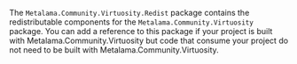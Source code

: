 The `Metalama.Community.Virtuosity.Redist` package contains the redistributable components for the `Metalama.Community.Virtuosity` package. You can add a reference to this package if your project is built with Metalama.Community.Virtuosity but code that consume your project do not need to be built with Metalama.Community.Virtuosity.